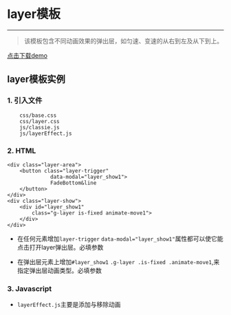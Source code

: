 # layer模板
---
> 该模板包含不同动画效果的弹出层，如匀速、变速的从右到左及从下到上。

<a href="release/layer.rar">点击下载demo</a>

## layer模板实例

### 1. 引入文件

```
    css/base.css
    css/layer.css
    js/classie.js
    js/layerEffect.js
```
### 2. HTML

```
<div class="layer-area">
	<button class="layer-trigger" 
              data-modal="layer_show1">
              FadeBottom&line
    </button>
</div>
<div class="layer-show">
    <div id="layer_show1" 
        class="g-layer is-fixed animate-move1">
    </div>
</div>
```

+ 在任何元素增加`layer-trigger` `data-modal="layer_show1"`属性都可以使它能点击打开layer弹出层。必填参数
- 在弹出层元素上增加`#layer_show1` `.g-layer .is-fixed .animate-move1`,来指定弹出层动画类型。必填参数

### 3. Javascript

- `layerEffect.js`主要是添加与移除动画




